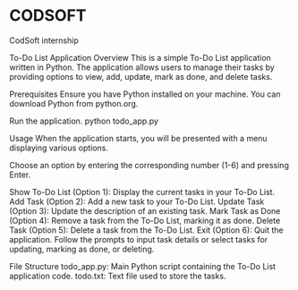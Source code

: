 # CODSOFT
CodSoft internship

To-Do List Application
Overview
This is a simple To-Do List application written in Python. The application allows users to manage their tasks by providing options to view, add, update, mark as done, and delete tasks.

Prerequisites
Ensure you have Python installed on your machine. You can download Python from python.org.

Run the application.
python todo_app.py

Usage
When the application starts, you will be presented with a menu displaying various options.

Choose an option by entering the corresponding number (1-6) and pressing Enter.

Show To-Do List (Option 1): Display the current tasks in your To-Do List.
Add Task (Option 2): Add a new task to your To-Do List.
Update Task (Option 3): Update the description of an existing task.
Mark Task as Done (Option 4): Remove a task from the To-Do List, marking it as done.
Delete Task (Option 5): Delete a task from the To-Do List.
Exit (Option 6): Quit the application.
Follow the prompts to input task details or select tasks for updating, marking as done, or deleting.

File Structure
todo_app.py: Main Python script containing the To-Do List application code.
todo.txt: Text file used to store the tasks.